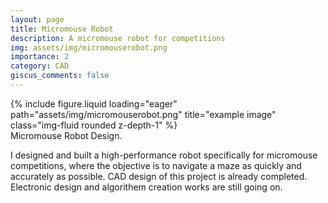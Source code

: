 ```yaml
---
layout: page
title: Micromouse Robot
description: A micromouse robot for competitions
img: assets/img/micromouserobot.png
importance: 2
category: CAD
giscus_comments: false 
---
```


<div class="row">
    <div class="col-sm mt-3 mt-md-0">
        {% include figure.liquid loading="eager" path="assets/img/micromouserobot.png" title="example image" class="img-fluid rounded z-depth-1" %}
    </div>
</div>
<div class="caption">
    Micromouse Robot Design.
</div>

I designed and built a high-performance robot specifically for micromouse competitions, where the objective is to navigate a maze as quickly and accurately as possible. CAD design of this project is already completed. Electronic design and algorithem creation works are still going on. 
